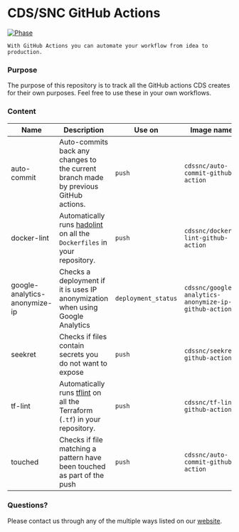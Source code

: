 # CDS/SNC GitHub Actions

[![Phase](https://img.shields.io/badge/Phase-Beta-22a7f0.svg)](https://digital.canada.ca/products/)

```
With GitHub Actions you can automate your workflow from idea to production.
```

### Purpose

The purpose of this repository is to track all the GitHub actions CDS creates for their own purposes. Feel free to use these in your own workflows.

### Content

| Name                          | Description                                                                                                          | Use on              | Image name                                           | Size    |
| ----------------------------- | -------------------------------------------------------------------------------------------------------------------- | ------------------- | ---------------------------------------------------- | ------- |
| auto-commit                   | Auto-commits back any changes to the current branch made by previous GitHub actions.                                 | `push`              | `cdssnc/auto-commit-github-action`                   | 23 MB   |
| docker-lint                   | Automatically runs [hadolint](https://github.com/hadolint/hadolint) on all the `Dockerfiles` in your repository.     | `push`              | `cdssnc/docker-lint-github-action`                   | 26 MB   |
| google-analytics-anonymize-ip | Checks a deployment if it is uses IP anonymization when using Google Analytics                                       | `deployment_status` | `cdssnc/google-analytics-anonymize-ip-github-action` | 1.44 GB |
| seekret                       | Checks if files contain secrets you do not want to expose                                                            | `push`              | `cdssnc/seekret-github-action`                       | 59.7 MB |
| tf-lint                       | Automatically runs [tflint](https://github.com/wata727/tflint) on all the Terraform (`.tf`) in your repository. | `push`              | `cdssnc/tf-lint-github-action`                       | 27 MB   |
| touched                       | Checks if file matching a pattern have been touched as part of the push                                              | `push`              | `cdssnc/auto-commit-github-action`                   | 1.88 MB |

### Questions?

Please contact us through any of the multiple ways listed on our [website](https://digital.canada.ca/).
